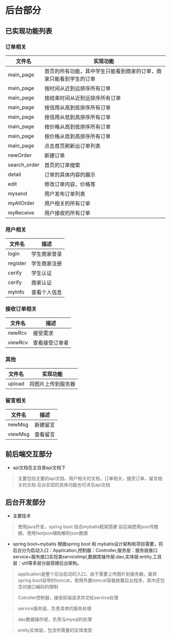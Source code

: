 # 后台部分


## 已实现功能列表

### 订单相关

 文件名 | 实现功能
 ----  | ---
 main_page |首页的所有功能，其中学生只能看到商家的订单，商家只能看到学生的订单
  main_page |按时间从近到远排序所有订单
  main_page |按结束时间从近到远排序所有订单
  main_page |按信用从高到低排序所有订单
  main_page |按信用从低到高排序所有订单
  main_page |按价格从高到低排序所有订单
  main_page |按价格从低到高排序所有订单
  main_page |点击首页刷新出订单列表
 newOrder | 新建订单 
 search_order | 首页的订单搜索
detail | 订单的具体内容的展示
edit | 修改订单内容，价格等
 mysend | 用户发布订单列表
 myAllOrder | 用户相关的所有订单
 myReceive | 用户接收的所有订单

### 用户相关

 文件名 | 描述
----  | ---
login | 学生商家登录
register |  学生商家注册
cerify | 学生认证
cerify | 商家认证
myInfo | 查看个人信息

### 接收订单相关

 文件名 | 描述
 ----  | ---
 newRcv | 接受需求
 viewRcv | 查看接受订单者
 
 ### 其他
 
  文件名 | 实现功能
 ----  | ---
 upload  | 将图片上传到服务器


### 留言相关

 文件名 | 描述
 ----  | ---
 newMsg | 新建留言
 viewMsg | 查看留言


## 前后端交互部分
- api文档在主目录api文档下
> 主要包括主要的api文档，用户相关的文档，订单相关，接受订单，留言相关的文档
> 后台实现的具体功能也可详见api文档


## 后台开发部分

- 主要技术
> 使用java开发，spring boot 结合mybatis框架搭建
> 前后端使用json传数据，使用fastjson辅助解析json数据

- spring boot+mybatis
 根据spring boot 和 mybatis设计架构和项目需要，将后台分为启动入口：Application,控制器：Controller,服务层：服务层接口service+服务接口实现类serviceImpl,数据库操作层:dao,实体层:entity,工具层：util等多层分层搭建后台架构。
> application是整个后台启动的入口，由于需要上传图片到服务器，废弃spring boot自带的tomcat，使用外置tomcat容器放置后台程序，其中还包含对接口编码的限制

> Cotroller控制器，接收前端请求并交给service处理

> service服务层，负责具体的服务处理

> dao数据操作层，负责与mysql的处理

> entity实体层，包含所需要的实体类型



